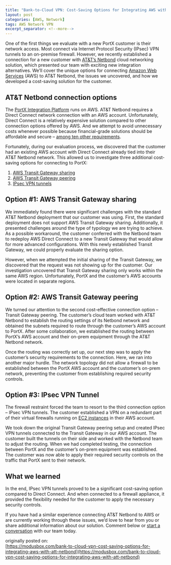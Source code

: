 ```yaml
---
title: "Bank-to-Cloud VPN: Cost-Saving Options for Integrating AWS with AT&T Netbond"
layout: post
categories: [AWS, Network]
tags: AWS Network VPN
excerpt_separator: <!--more-->
---
```

One of the first things we evaluate with a new PortX customer is their network access. Most connect via Internet Protocol Security (IPsec) VPN tunnels to an on-premise firewall. However, we recently established a connection for a new customer with [AT&T’s Netbond](https://www.business.att.com/products/netbond.html) cloud networking solution, which presented our team with exciting new integration alternatives. We’ll cover the unique options for connecting [Amazon Web Services](https://aws.amazon.com) (AWS) to AT&T Netbond, the issues we uncovered, and how we developed a cost-saving solution for the customer.
<!--more-->

## AT&T Netbond connection options
The [PortX Integration Platform](https://modusbox.com/portx-platform) runs on AWS. AT&T Netbond requires a Direct Connect network connection with an AWS account. Unfortunately, Direct Connect is a relatively expensive solution compared to other connection options offered by AWS. And we attempt to avoid unnecessary costs whenever possible because financial-grade solutions should be affordable and secure – [among ten other requirements](https://modusbox.com/six-software-design-principles-that-make-portx-a-financial-grade-integration-platform). 

Fortunately, during our evaluation process, we discovered that the customer had an existing AWS account with Direct Connect already tied into their AT&T Netbond network. This allowed us to investigate three additional cost-saving options for connecting to PortX:

1. [AWS Transit Gateway sharing](https://docs.aws.amazon.com/vpc/latest/tgw/transit-gateway-share.html)
2. [AWS Transit Gateway peering](https://docs.aws.amazon.com/vpc/latest/tgw/tgw-peering.html)
3. [IPsec VPN tunnels](https://docs.aws.amazon.com/vpn/latest/s2svpn/VPC_VPN.html)

## Option #1: AWS Transit Gateway sharing
We immediately found there were significant challenges with the standard AT&T Netbond deployment that our customer was using. First, the standard deployment does not support AWS Transit Gateway sharing. Additionally, it presented challenges around the type of typology we are trying to achieve. As a possible workaround, the customer conferred with the Netbond team to redeploy AWS Direct Connect to a new Transit Gateway that would allow for more advanced configurations. With this newly established Transit Gateway, we could properly evaluate the sharing option. 

However, when we attempted the initial sharing of the Transit Gateway, we discovered that the request was not showing up for the customer. Our investigation uncovered that Transit Gateway sharing only works within the same AWS region. Unfortunately, PortX and the customer’s AWS accounts were located in separate regions. 

## Option #2: AWS Transit Gateway peering
We turned our attention to the second cost-effective connection option – Transit Gateway peering. The customer’s cloud team worked with AT&T Netbond to establish the routing settings of its Netbond network and obtained the subnets required to route through the customer’s AWS account to PortX. After some collaboration, we established the routing between PortX’s AWS account and their on-prem equipment through the AT&T Netbond network. 

Once the routing was correctly set up, our next step was to apply the customer’s security requirements to the connection. Here, we ran into another major hurdle. The network topology did not allow a firewall to be established between the PortX AWS account and the customer’s on-prem network, preventing the customer from establishing required security controls. 

## Option #3: IPsec VPN Tunnel
The firewall restraint forced the team to resort to the third connection option – IPsec VPN tunnels. The customer established a VPN on a redundant part of their virtual firewalls running on [EC2 instances](https://aws.amazon.com/ec2/?ec2-whats-new.sort-by=item.additionalFields.postDateTime&ec2-whats-new.sort-order=desc) in their AWS account. 

We took down the original Transit Gateway peering setup and created IPsec VPN tunnels connected to the Transit Gateway in our AWS account. The customer built the tunnels on their side and worked with the Netbond team to adjust the routing. When we had completed testing, the connection between PortX and the customer’s on-prem equipment was established. The customer was now able to apply their required security controls on the traffic that PortX sent to their network. 

## What we learned
In the end, IPsec VPN tunnels proved to be a significant cost-saving option compared to Direct Connect. And when connected to a firewall appliance, it provided the flexibility needed for the customer to apply the necessary security controls.

If you have had a similar experience connecting AT&T Netbond to AWS or are currently working through these issues, we’d love to hear from you or share additional information about our solution. Comment below or [start a conversation](https://modusbox.com/contact-us/) with our team today.

originally posted on:\
[https://modusbox.com/bank-to-cloud-vpn-cost-saving-options-for-integrating-aws-with-att-netbond](https://modusbox.com/bank-to-cloud-vpn-cost-saving-options-for-integrating-aws-with-att-netbond)
